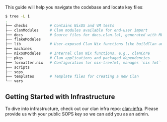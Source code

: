 
This guide will help you navigate the codebase and locate key files:

```bash
$ tree -L 1
.
├── checks          # Contains NixOS and VM tests
├── clanModules     # Clan modules available for end-user import
├── docs            # Source files for docs.clan.lol, generated with MkDocs
├── flakeModules
├── lib             # User-exposed Clan Nix functions like buildClan and inventory
├── machines
├── nixosModules    # Internal Clan Nix functions, e.g., clanCore
├── pkgs            # Clan applications and packaged dependencies
├── formatter.nix   # Configuration for nix-treefmt, manages `nix fmt`
├── scripts
├── sops
├── templates       # Template files for creating a new Clan
└── vars
```

## Getting Started with Infrastructure

To dive into infrastructure, check out our clan infra repo: [clan-infra](https://git.clan.lol/clan/clan-infra). Please provide us with your public SOPS key so we can add you as an admin.

